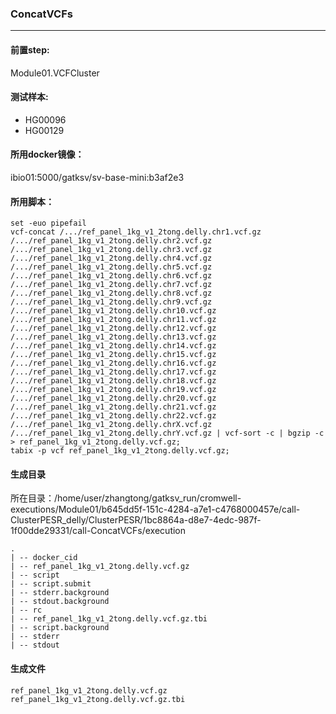 ### ConcatVCFs
***
#### 前置step:
Module01.VCFCluster
#### 测试样本:
+ HG00096
+ HG00129
#### 所用docker镜像：
ibio01:5000/gatksv/sv-base-mini:b3af2e3
#### 所用脚本：
```xhsell
set -euo pipefail
vcf-concat /.../ref_panel_1kg_v1_2tong.delly.chr1.vcf.gz /.../ref_panel_1kg_v1_2tong.delly.chr2.vcf.gz 
/.../ref_panel_1kg_v1_2tong.delly.chr3.vcf.gz 
/.../ref_panel_1kg_v1_2tong.delly.chr4.vcf.gz 
/.../ref_panel_1kg_v1_2tong.delly.chr5.vcf.gz 
/.../ref_panel_1kg_v1_2tong.delly.chr6.vcf.gz 
/.../ref_panel_1kg_v1_2tong.delly.chr7.vcf.gz 
/.../ref_panel_1kg_v1_2tong.delly.chr8.vcf.gz 
/.../ref_panel_1kg_v1_2tong.delly.chr9.vcf.gz
/.../ref_panel_1kg_v1_2tong.delly.chr10.vcf.gz /.../ref_panel_1kg_v1_2tong.delly.chr11.vcf.gz /.../ref_panel_1kg_v1_2tong.delly.chr12.vcf.gz /.../ref_panel_1kg_v1_2tong.delly.chr13.vcf.gz 
/.../ref_panel_1kg_v1_2tong.delly.chr14.vcf.gz /.../ref_panel_1kg_v1_2tong.delly.chr15.vcf.gz /.../ref_panel_1kg_v1_2tong.delly.chr16.vcf.gz
/.../ref_panel_1kg_v1_2tong.delly.chr17.vcf.gz 
/.../ref_panel_1kg_v1_2tong.delly.chr18.vcf.gz /.../ref_panel_1kg_v1_2tong.delly.chr19.vcf.gz /.../ref_panel_1kg_v1_2tong.delly.chr20.vcf.gz 
/.../ref_panel_1kg_v1_2tong.delly.chr21.vcf.gz /.../ref_panel_1kg_v1_2tong.delly.chr22.vcf.gz 
/.../ref_panel_1kg_v1_2tong.delly.chrX.vcf.gz 
/.../ref_panel_1kg_v1_2tong.delly.chrY.vcf.gz | vcf-sort -c | bgzip -c > ref_panel_1kg_v1_2tong.delly.vcf.gz;
tabix -p vcf ref_panel_1kg_v1_2tong.delly.vcf.gz;
```
#### 生成目录
所在目录：/home/user/zhangtong/gatksv_run/cromwell-executions/Module01/b645dd5f-151c-4284-a7e1-c4768000457e/call-ClusterPESR_delly/ClusterPESR/1bc8864a-d8e7-4edc-987f-1f00dde29331/call-ConcatVCFs/execution
```
.
| -- docker_cid  
| -- ref_panel_1kg_v1_2tong.delly.vcf.gz      
| -- script             
| -- script.submit  
| -- stderr.background 
| -- stdout.background
| -- rc          
| -- ref_panel_1kg_v1_2tong.delly.vcf.gz.tbi
| -- script.background
| -- stderr         
| -- stdout
```
#### 生成文件
```
ref_panel_1kg_v1_2tong.delly.vcf.gz
ref_panel_1kg_v1_2tong.delly.vcf.gz.tbi
```